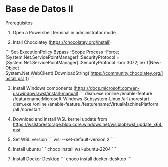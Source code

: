 # Base de Datos II

Prerequisitos

1. Open a Powershell terminal in administrator mode.

2. Intall Chocolatey (https://chocolatey.org/install)

´´´
Set-ExecutionPolicy Bypass -Scope Process -Force; [System.Net.ServicePointManager]::SecurityProtocol = [System.Net.ServicePointManager]::SecurityProtocol -bor 3072; iex ((New-Object System.Net.WebClient).DownloadString('https://community.chocolatey.org/install.ps1'))
´´´

3. Install Windows components (https://docs.microsoft.com/en-us/windows/wsl/install-manual)
´´´
dism.exe /online /enable-feature /featurename:Microsoft-Windows-Subsystem-Linux /all /norestart
dism.exe /online /enable-feature /featurename:VirtualMachinePlatform /all /norestart
´´´

4. Download and install WSL kernel update from https://wslstorestorage.blob.core.windows.net/wslblob/wsl_update_x64.msi

5. Set WSL version
´´´
wsl --set-default-version 2
´´´

6. Install ubuntu
´´´
choco install wsl-ubuntu-2204
´´´

7. Install Docker Desktop
´´´
choco install docker-desktop
´´´
